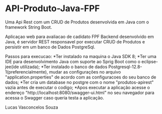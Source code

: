 # API-Produto-Java-FPF

Uma Api Rest com um CRUD de Produtos desenvolvida em Java com o framework String Boot.

Aplicaçao web para avaliacao de cadidato FPF Backend desenvolvido em Java, é servidor REST responsavel por executar CRUD de Produtos e persistir em um banco de Dados PostgreSql. 

Passos para execucao:
*Ter instalado na maquina o Java SDK 8;
*Ter uma IDE para desenvolvimento Java com suporte ao Sprig Boot como o eclipse-jee(ide utilizada);
*Ter instalado o banco de dados Postgresql-12.8-1(preferencialmente), mudar as configurações no arquivo "application.properties" de acordo com as configuracoes do seu banco de dados;
*Ter cria um database no postgre com o nome "produtos-apirest" vazia antes de executar o codigo;
*Apos executar a aplicação acesse o endereço "http://localhost:8080/swagger-ui.html" no seu navegador para acessa o Swagger caso queria testa a aplicação.

Lucas Vasconcelos Souza
